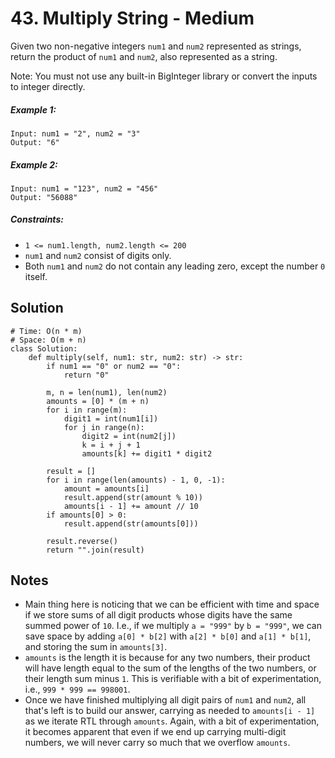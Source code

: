 # 43. Multiply String - Medium

Given two non-negative integers `num1` and `num2` represented as strings, return the product of `num1` and `num2`, also represented as a string.

Note: You must not use any built-in BigInteger library or convert the inputs to integer directly.

##### Example 1:

```
Input: num1 = "2", num2 = "3"
Output: "6"
```

##### Example 2:

```
Input: num1 = "123", num2 = "456"
Output: "56088"
```

##### Constraints:

- `1 <= num1.length, num2.length <= 200`
- `num1` and `num2` consist of digits only. 
- Both `num1` and `num2` do not contain any leading zero, except the number `0` itself.

## Solution

```
# Time: O(n * m)
# Space: O(m + n)
class Solution:
    def multiply(self, num1: str, num2: str) -> str:
        if num1 == "0" or num2 == "0":
            return "0"
        
        m, n = len(num1), len(num2)
        amounts = [0] * (m + n)
        for i in range(m):
            digit1 = int(num1[i])
            for j in range(n):
                digit2 = int(num2[j])
                k = i + j + 1
                amounts[k] += digit1 * digit2
                
        result = []
        for i in range(len(amounts) - 1, 0, -1):
            amount = amounts[i]
            result.append(str(amount % 10))
            amounts[i - 1] += amount // 10
        if amounts[0] > 0:
            result.append(str(amounts[0]))
            
        result.reverse()
        return "".join(result)
```

## Notes
- Main thing here is noticing that we can be efficient with time and space if we store sums of all digit products whose digits have the same summed power of `10`. I.e., if we multiply `a = "999"` by `b = "999"`, we can save space by adding `a[0] * b[2]` with `a[2] * b[0]` and `a[1] * b[1]`, and storing the sum in `amounts[3]`.
- `amounts` is the length it is because for any two numbers, their product will have length equal to the sum of the lengths of the two numbers, or their length sum minus `1`. This is verifiable with a bit of experimentation, i.e., `999 * 999 == 998001`.
- Once we have finished multiplying all digit pairs of `num1` and `num2`, all that's left is to build our answer, carrying as needed to `amounts[i - 1]` as we iterate RTL through `amounts`. Again, with a bit of experimentation, it becomes apparent that even if we end up carrying multi-digit numbers, we will never carry so much that we overflow `amounts`.